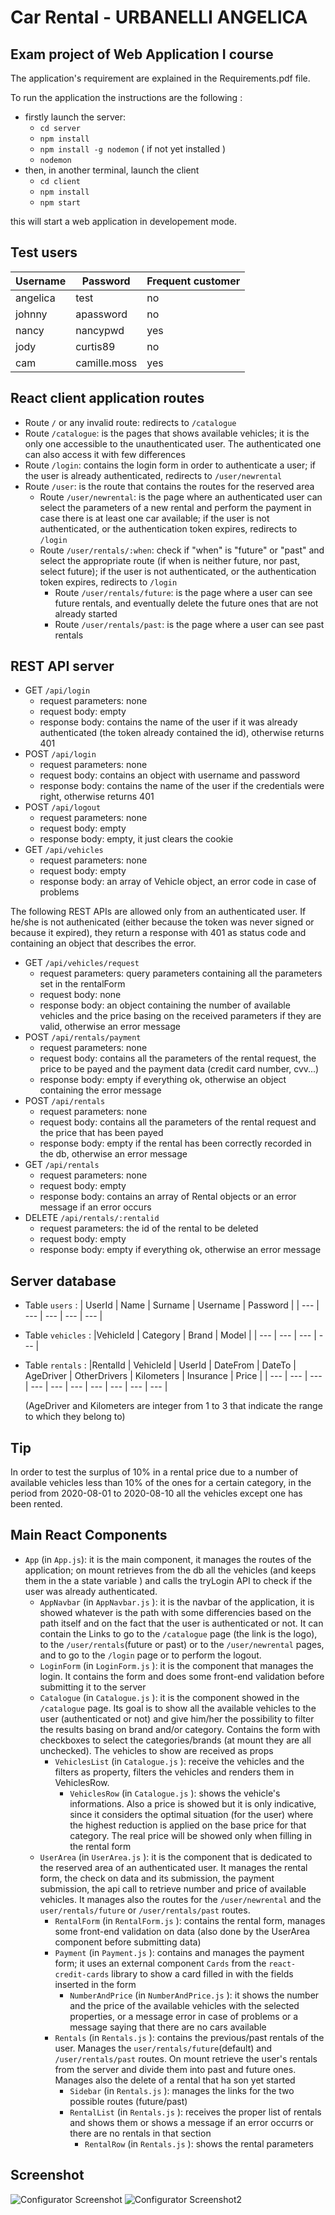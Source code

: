 # Car Rental - URBANELLI ANGELICA
## Exam project of Web Application I course

The application's requirement are explained in the Requirements.pdf file.

To run the application the instructions are the following :
  - firstly launch the server:
    - `cd server`
    - `npm install`
    - `npm install -g nodemon` ( if not yet installed )
    - `nodemon`
 - then, in another terminal, launch the client
    - `cd client`
    - `npm install`
    - `npm start`
    
 this will start a web application in developement mode.
 
 ## Test users
|Username | Password | Frequent customer|
|-|-|-|
|angelica| test| no |
|johnny| apassword| no |
|nancy| nancypwd |yes |
|jody| curtis89|no|
|cam| camille.moss|yes|

## React client application routes
- Route  `/` or any invalid route: redirects to `/catalogue` 
- Route `/catalogue`: is the pages that shows available vehicles; it is the only one accessible to the unauthenticated user. The authenticated one can also access it with few differences
- Route `/login`: contains the login form in order to authenticate a user; if the user is already authenticated, redirects to `/user/newrental`
- Route `/user`: is the route that contains the routes for the reserved area
  - Route `/user/newrental`: is the page where an authenticated user can select the parameters of a new rental and perform the payment in case there is at least one car available; if the user is not authenticated, or the authentication token expires, redirects to `/login`
  - Route `/user/rentals/:when`: check if "when" is "future" or "past" and select the appropriate route (if when is neither future, nor past, select future); if the user is not authenticated, or the authentication token expires, redirects to `/login`
    - Route `/user/rentals/future`: is the page where a user can see future rentals, and eventually delete the future ones that are not already started
    - Route `/user/rentals/past`: is the page where a user can see past rentals


## REST API server

- GET `/api/login`
  - request parameters: none
  - request body: empty
  - response body: contains the name of the user if it was already authenticated (the token already contained the id), otherwise returns 401
- POST `/api/login`
  - request parameters: none
  - request body: contains an object with username and password
  - response body: contains the name of the user if the credentials were right, otherwise returns 401
- POST `/api/logout` 
  - request parameters: none
  - request body: empty
  - response body: empty, it just clears the cookie
- GET `/api/vehicles`
  - request parameters: none
  - request body: empty
  - response body: an array of Vehicle object, an error code in case of problems

The following REST APIs are allowed only from an authenticated user. If he/she is not authenicated (either because the token was never signed or because it expired), they return a response with 401 as status code and containing an object that describes the error.

- GET `/api/vehicles/request`
  - request parameters: query parameters containing all the parameters set in the rentalForm
  - request body: none
  - response body: an object containing the number of available vehicles and the price basing on the received parameters if they are valid, otherwise an error message
- POST `/api/rentals/payment`
  - request parameters: none
  - request body: contains all the parameters of the rental request, the price to be payed and the payment data (credit card number, cvv...)
  - response body: empty if everything ok, otherwise an object containing the error message
- POST `/api/rentals`
  - request parameters: none
  - request body: contains all the parameters of the rental request and the price that has been payed 
  - response body: empty if the rental has been correctly recorded in the db, otherwise an error message
- GET `/api/rentals`
  - request parameters: none
  - request body: empty
  - response body: contains an array of Rental objects or an error message if an error occurs
- DELETE `/api/rentals/:rentalid`
  - request parameters: the id of the rental to be deleted
  - request body: empty
  - response body: empty if everything ok, otherwise an error message

## Server database

- Table `users` :
  | UserId | Name | Surname | Username | Password |
  | --- | --- | --- | --- | --- |
- Table `vehicles` :
  |VehicleId | Category | Brand | Model |
  | --- | --- | --- | --- |
- Table `rentals` :
  |RentalId | VehicleId | UserId | DateFrom | DateTo | AgeDriver | OtherDrivers | Kilometers | Insurance | Price |
  | --- | --- | --- | --- | --- | --- | --- | --- | --- | --- | 

  (AgeDriver and Kilometers are integer from 1 to 3 that indicate the range to which they belong to)
 
## Tip
In order to test the surplus of 10% in a rental price due to a number of available vehicles less than 10% of the ones for a certain category, in the period from 2020-08-01 to 2020-08-10 all the vehicles except one has been rented.

## Main React Components

- `App` (in `App.js`): it is the main component, it manages the routes of the application; on mount retrieves from the db all the vehicles (and keeps them in the a state variable ) and calls the tryLogin API to check if the user was already authenticated.
  -  `AppNavbar` (in `AppNavbar.js` ): it is the navbar of the application, it is showed whatever is the path with some differencies based on the path itself and on the fact that the user is authenticated or not. It can contain the Links to go to the  `/catalogue` page (the link is the logo), to the  `/user/rentals`(future or past) or to the  `/user/newrental` pages, and to go to the  `/login` page or to perform the logout.  
  -  `LoginForm` (in `LoginForm.js` ): it is the component that manages the login. It contains the form and does some front-end validation before submitting it to the server
  -  `Catalogue` (in `Catalogue.js` ): it is the component showed in the `/catalogue` page. Its goal is to show all the available vehicles to the user (authenticated or not) and give him/her the possibility to filter the results basing on brand and/or category. Contains the form with checkboxes to select the categories/brands (at mount they are all unchecked). The vehicles to show are received as props
     -  `VehiclesList` (in `Catalogue.js` ): receive the vehicles and the filters as property, filters the vehicles and renders them in VehiclesRow.
        -  `VehiclesRow` (in `Catalogue.js` ): shows the vehicle's informations. Also a price is showed but it is only indicative, since it considers the optimal situation (for the user) where the highest reduction is applied on the base price for that category. The real price will be showed only when filling in the rental form
  - `UserArea` (in `UserArea.js` ): it is the component that is dedicated to the reserved area of an authenticated user. It manages the rental form, the check on data and its submission, the payment submission, the api call to retrieve number and price of available vehicles. It manages also the routes for the `/user/newrental` and the `user/rentals/future` or `/user/rentals/past` routes.
    - `RentalForm` (in `RentalForm.js` ): contains the rental form, manages some front-end validation on data (also done by the UserArea component before submitting data)
    - `Payment` (in `Payment.js` ): contains and manages the payment form; it uses an external component `Cards` from the `react-credit-cards` library to show a card filled in with the fields inserted in the form
      - `NumberAndPrice` (in `NumberAndPrice.js` ): it shows the number and the price of the available vehicles with the selected properties, or a message error in case of problems or a message saying that there are no cars available
    - `Rentals` (in `Rentals.js` ):  contains the previous/past rentals of the user. Manages the `user/rentals/future`(default) and `/user/rentals/past` routes. On mount retrieve the user's rentals from the server and divide them into past and future ones. Manages also the delete of a rental that ha son yet started
      - `Sidebar` (in `Rentals.js` ): manages the links for the two possible routes (future/past)
      - `RentalList` (in `Rentals.js` ): receives the proper list of rentals and shows them or shows a message if an error occurrs or there are no rentals in that section
        - `RentalRow` (in `Rentals.js` ): shows the rental parameters
        

## Screenshot

![Configurator Screenshot](./img/screenshot.jpg)
![Configurator Screenshot2](./img/screenshot2.jpg)

